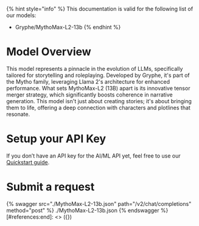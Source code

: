 [#references:start]: <> ({ "template": "openapi" })
{% hint style="info" %}
This documentation is valid for the following list of our models:
* Gryphe/MythoMax-L2-13b
{% endhint %}

# Model Overview
This model represents a pinnacle in the evolution of LLMs, specifically tailored for storytelling and roleplaying. Developed by Gryphe, it&#x27;s part of the Mytho family, leveraging Llama 2&#x27;s architecture for enhanced performance. What sets MythoMax-L2 (13B) apart is its innovative tensor merger strategy, which significantly boosts coherence in narrative generation. This model isn&#x27;t just about creating stories; it&#x27;s about bringing them to life, offering a deep connection with characters and plotlines that resonate.

# Setup your API Key
If you don’t have an API key for the AI/ML API yet, feel free to use our [Quickstart guide](https://docs.aimlapi.com/quickstart/setting-up).

# Submit a request
{% swagger src="./MythoMax-L2-13b.json" path="/v2/chat/completions" method="post" %}
./MythoMax-L2-13b.json
{% endswagger %}
[#references:end]: <> ({})